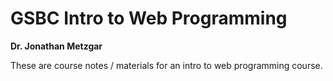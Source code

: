 # GSBC Intro to Web Programming

**Dr. Jonathan Metzgar**
  
These are course notes / materials for an intro to web programming course.

